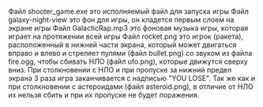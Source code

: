 Файл shooter_game.exe это исполняемый файл для запуска игры
Файл galaxy-night-view это фон для игры, он кладется первым слоем на экране игры
Файл GalacticRap.mp3 это фоновая музыка игры, которая играет на протяжении всей игры
Файл rocket.png это игрок (ракета), расположенный в нижней части экрана, который может двигаться вправо и влево и стреляет пулями (файл bullet.png) со звуком из файла fire.ogg, чтобы сбивать НЛО (файл ufo.png), которые движутся сверху вниз. При столкновении с НЛО и при пропуске за нижний предел экрана 3 раза игра заканчивается с надписью "YOU LOSE". Так же как и при столкновении с астероидами (файл asteroid.png), в отличие от НЛО их нельзя сбить и при их пропуске не будет поражения.
